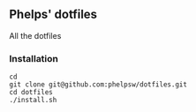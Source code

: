 ## Phelps' dotfiles

All the dotfiles

### Installation
```
cd
git clone git@github.com:phelpsw/dotfiles.git
cd dotfiles
./install.sh
```

